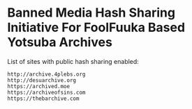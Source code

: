 # Banned Media Hash Sharing Initiative For FoolFuuka Based Yotsuba Archives

List of sites with public hash sharing enabled:

```
http://archive.4plebs.org
http://desuarchive.org
https://archived.moe
https://archiveofsins.com
https://thebarchive.com
```
